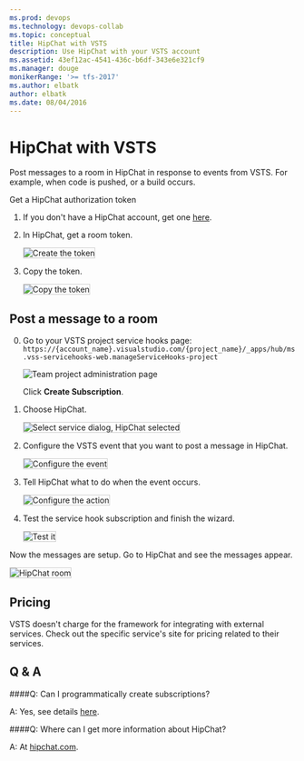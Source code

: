 ```yaml
---
ms.prod: devops
ms.technology: devops-collab
ms.topic: conceptual
title: HipChat with VSTS
description: Use HipChat with your VSTS account
ms.assetid: 43ef12ac-4541-436c-b6df-343e6e321cf9
ms.manager: douge
monikerRange: '>= tfs-2017'
ms.author: elbatk
author: elbatk
ms.date: 08/04/2016
---
```


# HipChat with VSTS

Post messages to a room in HipChat in response to events from VSTS.
For example, when code is pushed, or a build occurs.

Get a HipChat authorization token

1. If you don't have a HipChat account, get one [here](https://hipchat.com/).

2. In HipChat, get a room token. 

   <img alt="Create the token" src="./_img/hipchat/create-hipchat-token.png" style="border: 1px solid #CCCCCC" />

3. Copy the token.

   <img alt="Copy the token" src="./_img/hipchat/hipchat-token.png" style="border: 1px solid #CCCCCC" />

## Post a message to a room

0. Go to your VSTS project service hooks page: `https://{account_name}.visualstudio.com/{project_name}/_apps/hub/ms.vss-servicehooks-web.manageServiceHooks-project`

	![Team project administration page](./_img/add-service-hook.png)

	Click **Create Subscription**.

3. Choose HipChat.

   <img alt="Select service dialog, HipChat selected" src="./_img/hipchat/hipchat-service.png" style="border: 1px solid #CCCCCC" />

3. Configure the VSTS event that you want to post a message in HipChat.

   <img alt="Configure the event" src="./_img/hipchat/configure-event.png" style="border: 1px solid #CCCCCC" />

4. Tell HipChat what to do when the event occurs.

   <img alt="Configure the action" src="./_img/hipchat/configure-action.png" style="border: 1px solid #CCCCCC" />

5. Test the service hook subscription and finish the wizard.

   <img alt="Test it" src="./_img/hipchat/test.png" style="border: 1px solid #CCCCCC" />

Now the messages are setup. Go to HipChat and see the messages appear. 

<img alt="HipChat room" src="./_img/hipchat/hipchat-room.png" style="border: 1px solid #CCCCCC" />

## Pricing
VSTS doesn't charge for the framework for integrating with external services. Check out the specific service's site
for pricing related to their services. 

## Q & A

<!-- BEGINSECTION class="m-qanda" -->

####Q: Can I programmatically create subscriptions?

A: Yes, see details [here](../create-subscription.md).

####Q: Where can I get more information about HipChat?

A: At [hipchat.com](https://www.hipchat.com/).

<!-- ENDSECTION -->




